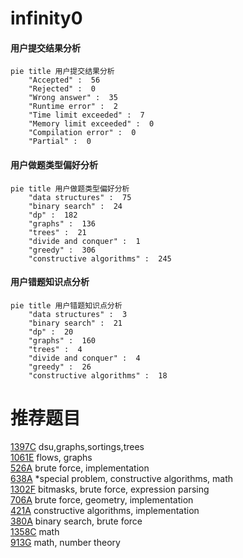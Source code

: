 # infinity0

<!-- tabs:start -->



#### **用户提交结果分析**

```mermaid
pie title 用户提交结果分析
    "Accepted" :  56
    "Rejected" :  0
    "Wrong answer" :  35
    "Runtime error" :  2
    "Time limit exceeded" :  7
    "Memory limit exceeded" :  0
    "Compilation error" :  0
    "Partial" :  0
```

#### **用户做题类型偏好分析**

```mermaid
pie title 用户做题类型偏好分析
    "data structures" :  75
    "binary search" :  24
    "dp" :  182
    "graphs" :  136
    "trees" :  21
    "divide and conquer" :  1
    "greedy" :  306
    "constructive algorithms" :  245
```
#### **用户错题知识点分析**

```mermaid
pie title 用户错题知识点分析
    "data structures" :  3
    "binary search" :  21
    "dp" :  20
    "graphs" :  160
    "trees" :  4
    "divide and conquer" :  4
    "greedy" :  26
    "constructive algorithms" :  18
```



<!-- tabs:end -->
# 推荐题目
[1397C](https://codeforces.com/contest/1397/problem/C)		dsu,graphs,sortings,trees		  
[1061E](https://codeforces.com/contest/1061/problem/E)		flows,
                        graphs		  
[526A](https://codeforces.com/contest/526/problem/A)		brute force,
                        implementation		  
[638A](https://codeforces.com/contest/638/problem/A)		*special problem,
                        constructive algorithms,
                        math		  
[1302F](https://codeforces.com/contest/1302/problem/F)		bitmasks,
                        brute force,
                        expression parsing		  
[706A](https://codeforces.com/contest/706/problem/A)		brute force,
                        geometry,
                        implementation		  
[421A](https://codeforces.com/contest/421/problem/A)		constructive algorithms,
                        implementation		  
[380A](https://codeforces.com/contest/380/problem/A)		binary search,
                        brute force		  
[1358C](https://codeforces.com/contest/1358/problem/C)		math		  
[913G](https://codeforces.com/contest/913/problem/G)		math,
                        number theory		  
